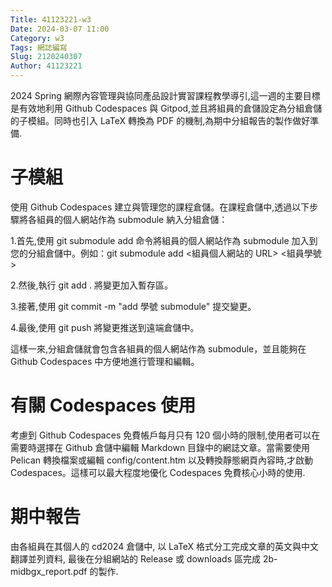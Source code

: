 ```yaml
---
Title: 41123221-w3
Date: 2024-03-07 11:00
Category: w3
Tags: 網誌編寫
Slug: 2120240307
Author: 41123221
---
```


2024 Spring 網際內容管理與協同產品設計實習課程教學導引,這一週的主要目標是有效地利用 Github Codespaces 與 Gitpod,並且將組員的倉儲設定為分組倉儲的子模組。同時也引入 LaTeX 轉換為 PDF 的機制,為期中分組報告的製作做好準備.

<!-- PELICAN_END_SUMMARY -->

# 子模組
使用 Github Codespaces 建立與管理您的課程倉儲。在課程倉儲中,透過以下步驟將各組員的個人網站作為 submodule 納入分組倉儲：

1.首先,使用 git submodule add 命令將組員的個人網站作為 submodule 加入到您的分組倉儲中。例如：git submodule add <組員個人網站的 URL> <組員學號>

2.然後,執行 git add . 將變更加入暫存區。

3.接著,使用 git commit -m "add 學號 submodule" 提交變更。

4.最後,使用 git push 將變更推送到遠端倉儲中。

這樣一來,分組倉儲就會包含各組員的個人網站作為 submodule，並且能夠在 Github Codespaces 中方便地進行管理和編輯。
# 有關 Codespaces 使用
考慮到 Github Codespaces 免費帳戶每月只有 120 個小時的限制,使用者可以在需要時選擇在 Github 倉儲中編輯 Markdown 目錄中的網誌文章。當需要使用 Pelican 轉換檔案或編輯 config/content.htm 以及轉換靜態網頁內容時,才啟動 Codespaces。這樣可以最大程度地優化 Codespaces 免費核心小時的使用.
# 期中報告
由各組員在其個人的 cd2024 倉儲中, 以 LaTeX 格式分工完成文章的英文與中文翻譯並列資料, 最後在分組網站的 Release 或 downloads 區完成 2b-midbgx_report.pdf 的製作.